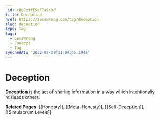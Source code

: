 ```yaml
---
_id: cHoCqtfE9cF7aSs9d
title: Deception
href: https://lesswrong.com/tag/deception
slug: deception
type: tag
tags:
  - LessWrong
  - Concept
  - Tag
synchedAt: '2022-08-29T11:04:05.194Z'
---
```


# Deception

**Deception** is the act of sharing information in a way which intentionally misleads others.

**Related Pages:** [[Honesty]], [[Meta-Honesty]], [[Self-Deception]], [[Simulacrum Levels]]
